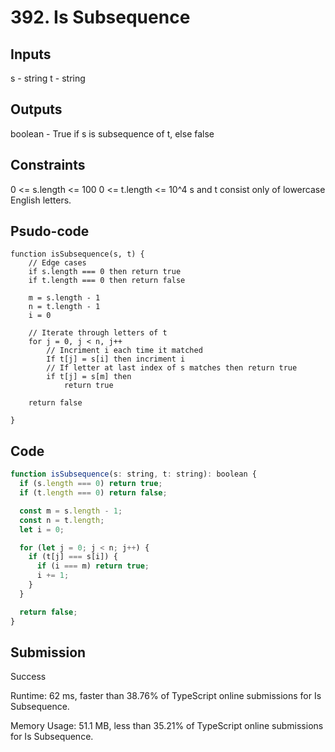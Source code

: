 # 392. Is Subsequence

## Inputs

s - string
t - string

## Outputs

boolean - True if s is subsequence of t, else false

## Constraints

0 <= s.length <= 100
0 <= t.length <= 10^4
s and t consist only of lowercase English letters.

## Psudo-code

    function isSubsequence(s, t) {
        // Edge cases
        if s.length === 0 then return true
        if t.length === 0 then return false

        m = s.length - 1
        n = t.length - 1
        i = 0

        // Iterate through letters of t 
        for j = 0, j < n, j++
            // Incriment i each time it matched
            If t[j] = s[i] then incriment i
            // If letter at last index of s matches then return true
            if t[j] = s[m] then
                return true

        return false

    }

## Code

```js
function isSubsequence(s: string, t: string): boolean {
  if (s.length === 0) return true;
  if (t.length === 0) return false;

  const m = s.length - 1;
  const n = t.length;
  let i = 0;

  for (let j = 0; j < n; j++) {
    if (t[j] === s[i]) {
      if (i === m) return true;
      i += 1;
    }
  }

  return false;
}
```

## Submission

Success

Runtime: 62 ms, faster than 38.76% of TypeScript online submissions for Is Subsequence.

Memory Usage: 51.1 MB, less than 35.21% of TypeScript online submissions for Is Subsequence.
